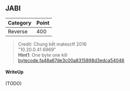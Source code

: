 ## JABI

| Category | Point |
| --- | --- |
| Reverse | 400 |

> Credit: Chung kết matesctf 2016 <br>
> "10.20.0.41 6969" <br>
> **Hint1**: One byte one kill <br>
> [bytecode.fa48a67de3c00a8315898d3edca54046](./bytecode.fa48a67de3c00a8315898d3edca54046) <br>

#### WriteUp

(TODO)
